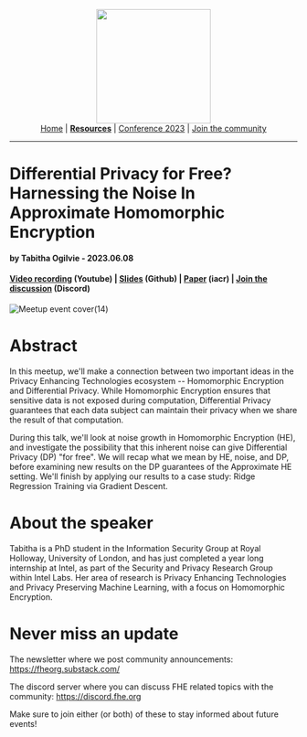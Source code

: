 <!-- Main header navigation -->
<p align="center">
  <img width="200" src="https://user-images.githubusercontent.com/5758427/180978488-db825482-5a58-4c7c-9589-c494a6f0be04.png"><br/>
  <a href="https://fhe-org.github.io">Home</a> | <a href="https://fhe-org.github.io/resources"><b>Resources</b></a> | <a href="https://fhe-org.github.io/conferences/conference-2023/home">Conference 2023</a> | <a href="https://fhe-org.github.io/community">Join the community</a>
</p>
<hr/>
<!-- /Main header navigation -->

# Differential Privacy for Free? Harnessing the Noise In Approximate Homomorphic Encryption
#### by Tabitha Ogilvie - 2023.06.08
#### <a href="">Video recording</a> (Youtube) | <a href="">Slides</a> (Github) | <a href="https://eprint.iacr.org/2023/701">Paper</a> (iacr) | <a href="https://discord.fhe.org">Join the discussion</a> (Discord)

![Meetup event cover(14)](https://github.com/FHE-org/fhe-org.github.io/assets/37557436/6e31ff5e-8e8f-460a-a61e-ccfd91c812bb)

# Abstract

In this meetup, we'll make a connection between two important ideas in the Privacy Enhancing Technologies ecosystem -- Homomorphic Encryption and Differential Privacy. While Homomorphic Encryption ensures that sensitive data is not exposed during computation, Differential Privacy guarantees that each data subject can maintain their privacy when we share the result of that computation.

During this talk, we'll look at noise growth in Homomorphic Encryption (HE), and investigate the possibility that this inherent noise can give Differential Privacy (DP) "for free". We will recap what we mean by HE, noise, and DP, before examining new results on the DP guarantees of the Approximate HE setting. We'll finish by applying our results to a case study: Ridge Regression Training via Gradient Descent.

# About the speaker

Tabitha is a PhD student in the Information Security Group at Royal Holloway, University of London, and has just completed a year long internship at Intel, as part of the Security and Privacy Research Group within Intel Labs. Her area of research is Privacy Enhancing Technologies and Privacy Preserving Machine Learning, with a focus on Homomorphic Encryption.

# Never miss an update

The newsletter where we post community announcements: https://fheorg.substack.com/

The discord server where you can discuss FHE related topics with the community: https://discord.fhe.org

Make sure to join either (or both) of these to stay informed about future events!
